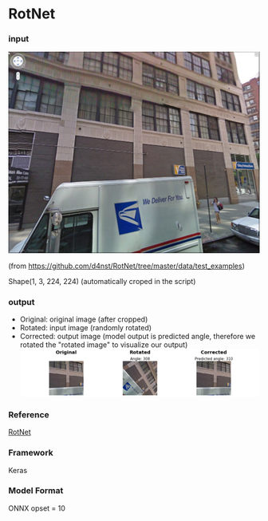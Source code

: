 # RotNet

### input
![input_image](test.jpg)

(from https://github.com/d4nst/RotNet/tree/master/data/test_examples)

Shape(1, 3, 224, 224) (automatically croped in the script)

### output
- Original: original image (after cropped)
- Rotated: input image (randomly rotated)
- Corrected: output image (model output is predicted angle, therefore we rotated the "rotated image" to visualize our output)
![output_image](output.png)

### Reference
[RotNet](https://github.com/d4nst/RotNet)

### Framework
Keras

### Model Format
ONNX opset = 10
